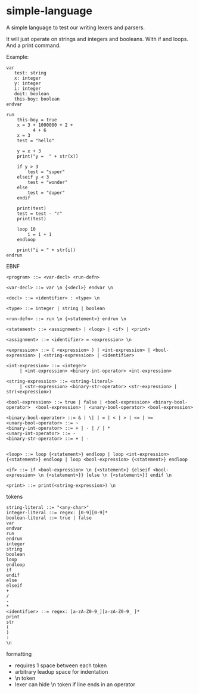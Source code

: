 # simple-language
A simple language to test our writing lexers and parsers.


It will just operate on strings and integers and booleans. With if and loops. And a print command.

Example:

	var
	   test: string
	   x: integer
	   y: integer
	   i: integer
	   doit: boolean
	   this-boy: boolean
	endvar
	
	run
	    this-boy = true
	    x = 3 + 1000000 + 2 +
	          4 + 6
	    x = 3
		test = "hello"
		    
		y = x + 3
		print("y =  " + str(x))
		
		if y > 3
			test = "super"
		elseif y < 3 
		    test = "wonder"
		else
		    test = "duper"
		endif
		
		print(test)
		test = test - "r"
		print(test)
		
		loop 10
		    i = i + 1
		endloop
		
		print("i = " + str(i))
	endrun
	
EBNF

	<program> ::= <var-decl> <run-defn>
	
	<var-decl> ::= var \n {<decl>} endvar \n
	
	<decl> ::= <identifier> : <type> \n
	
	<type> ::= integer | string | boolean
	
	<run-defn> ::= run \n {<statement>} endrun \n
	
	<statement> ::= <assignment> | <loop> | <if> | <print>
	
	<assignment> ::= <identifier> = <expression> \n
	
	<expression> ::= ( <expression> ) | <int-expression> | <bool-expression> | <string-expression> | <identifier>
	
	<int-expression> ::= <integer> 
	     | <int-expression> <binary-int-operator> <int-expression>
	
	<string-expression> ::= <string-literal> 
	     | <str-expression> <binary-str-operator> <str-expression> | str(<expression>)
	
	<bool-expression> ::= true | false | <bool-expression> <binary-bool-operator>  <bool-expression> | <unary-bool-operator> <bool-expression>
	          
	<binary-bool-operator> ::= & | \| | = | < | > | <= | >=
	<unary-bool-operator> ::= ~
	<binary-int-operator> ::= + | - | / | *
	<unary-int-operator> ::= -
	<binary-str-operator> ::= + | -
	
	
	<loop> ::= loop {<statement>} endloop | loop <int-expression> {<statement>} endloop | loop <bool-expression> {<statement>} endloop
	
	<if> ::= if <bool-expression> \n {<statement>} {elseif <bool-expression> \n {<statement>}} [else \n {<statement>}] endif \n
	
	<print> ::= print(<string-expression>) \n
	
tokens

	string-literal ::= "<any-char>"
	integer-literal ::= regex: [0-9][0-9]*
	boolean-literal ::= true | false
	var
	endvar
	run
	endrun
	integer
	string
	boolean
	loop
	endloop
	if
	endif
	else
	elseif
	+
	/
	-
	*
	<identifier> ::= regex: [a-zA-Z0-9_][a-zA-Z0-9_ ]*
	print
	str
	(
	)
	:
	\n
	
formatting

* requires 1 space between each token
* arbitrary leadup space for indentation
* \n token
* lexer can hide \n token if line ends in an operator

